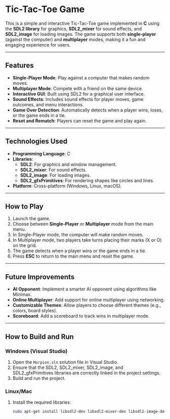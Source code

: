 # Tic-Tac-Toe Game

This is a simple and interactive Tic-Tac-Toe game implemented in **C** using the **SDL2 library** for graphics, **SDL2_mixer** for sound effects, and **SDL2_image** for loading images. The game supports both **single-player** (against the computer) and **multiplayer** modes, making it a fun and engaging experience for users.

---

## Features
- **Single-Player Mode**: Play against a computer that makes random moves.
- **Multiplayer Mode**: Compete with a friend on the same device.
- **Interactive GUI**: Built using SDL2 for a graphical user interface.
- **Sound Effects**: Includes sound effects for player moves, game outcomes, and menu interactions.
- **Game Over Detection**: Automatically detects when a player wins, loses, or the game ends in a tie.
- **Reset and Rematch**: Players can reset the game and play again.

---

## Technologies Used
- **Programming Language**: C
- **Libraries**:
  - **SDL2**: For graphics and window management.
  - **SDL2_mixer**: For sound effects.
  - **SDL2_image**: For loading images.
  - **SDL2_gfxPrimitives**: For rendering shapes like circles and lines.
- **Platform**: Cross-platform (Windows, Linux, macOS).

---

## How to Play
1. Launch the game.
2. Choose between **Single-Player** or **Multiplayer** mode from the main menu.
3. In Single-Player mode, the computer will make random moves.
4. In Multiplayer mode, two players take turns placing their marks (X or O) on the grid.
5. The game detects when a player wins or the game ends in a tie.
6. Press **ESC** to return to the main menu and reset the game.

---

## Future Improvements
- **AI Opponent**: Implement a smarter AI opponent using algorithms like Minimax.
- **Online Multiplayer**: Add support for online multiplayer using networking.
- **Customizable Themes**: Allow players to choose different themes (e.g., colors, board styles).
- **Scoreboard**: Add a scoreboard to track wins in multiplayer mode.

---

## How to Build and Run

### Windows (Visual Studio)
1. Open the `Morpion.sln` solution file in Visual Studio.
2. Ensure that the SDL2, SDL2_mixer, SDL2_image, and SDL2_gfxPrimitives libraries are correctly linked in the project settings.
3. Build and run the project.

### Linux/Mac
1. Install the required libraries:
   ```bash
   sudo apt-get install libsdl2-dev libsdl2-mixer-dev libsdl2-image-dev
